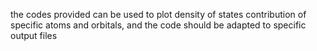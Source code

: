 the codes provided can be used to plot density of states contribution of specific atoms and orbitals, and the code should be adapted to specific output files
